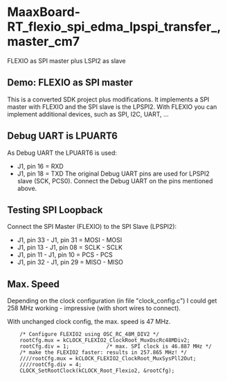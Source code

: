 # MaaxBoard-RT_flexio_spi_edma_lpspi_transfer_,master_cm7
 FLEXIO as SPI master plus LSPI2 as slave

## Demo: FLEXIO as SPI master
This is a converted SDK project plus modifications.
It implements a SPI master with FLEXIO and the SPI slave is the LPSPI2.
With FLEXIO you can implement additional devices, such as SPI, I2C, UART, ...

## Debug UART is LPUART6
As Debug UART the LPUART6 is used:
* J1, pin 16 = RXD
* J1, pin 18 = TXD
The original Debug UART pins are used for LPSPI2 slave (SCK, PCS0).
Connect the Debug UART on the pins mentioned above.

## Testing SPI Loopback
Connect the SPI Master (FLEXIO) to the SPI Slave (LPSPI2):
 * J1, pin 33 - J1, pin 31 = MOSI - MOSI
 * J1, pin 13 - J1, pin 08 = SCLK - SCLK
 * J1, pin 11 - J1, pin 10 = PCS  - PCS
 * J1, pin 32 - J1, pin 29 = MISO - MISO

## Max. Speed
Depending on the clock configuration (in file "clock_config.c") I could get 258 MHz working - impressive (with short wires to connect).

With unchanged clock config, the max. speed is 47 MHz.

```
    /* Configure FLEXIO2 using OSC_RC_48M_DIV2 */
    rootCfg.mux = kCLOCK_FLEXIO2_ClockRoot_MuxOscRc48MDiv2;
    rootCfg.div = 1;			/* max. SPI clock is 46.887 MHz */
    /* make the FLEXIO2 faster: results in 257.865 MHz! */
    ////rootCfg.mux = kCLOCK_FLEXIO2_ClockRoot_MuxSysPll2Out;
    ////rootCfg.div = 4;
    CLOCK_SetRootClock(kCLOCK_Root_Flexio2, &rootCfg);
```

